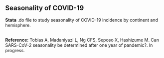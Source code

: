 ## Seasonality of COVID-19
**Stata** .do file to study seasonality of COVID-19 incidence by continent and hemisphere.

<br>
<b>Reference:</b> Tobias A, Madaniyazi L, Ng CFS, Seposo X, Hashizume M. Can SARS-CoV-2 seasonality be determined after one year of pandemic?. In progress.
